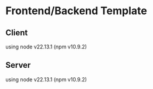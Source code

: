 # Frontend/Backend Template

## Client

using node v22.13.1 (npm v10.9.2)

## Server

using node v22.13.1 (npm v10.9.2)
